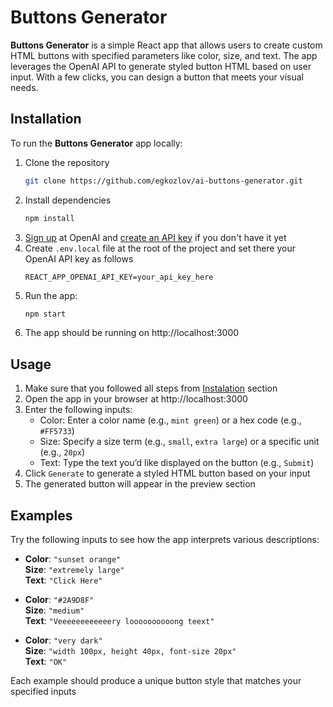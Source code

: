# Buttons Generator

**Buttons Generator** is a simple React app that allows users to create custom HTML buttons with specified parameters like color, size, and text. The app leverages the OpenAI API to generate styled button HTML based on user input. With a few clicks, you can design a button that meets your visual needs.


## Installation

To run the **Buttons Generator** app locally:

1. Clone the repository
    ```bash
    git clone https://github.com/egkozlov/ai-buttons-generator.git
    ```
2. Install dependencies
    ```bash
    npm install
    ```
3. [Sign up](https://platform.openai.com/signup) at OpenAI and [create an API key](https://platform.openai.com/docs/quickstart) if you don't have it yet
4. Create `.env.local` file at the root of the project and set there your OpenAI API key as follows
    ```plaintext 
    REACT_APP_OPENAI_API_KEY=your_api_key_here
    ```
4. Run the app:
    ```bash
    npm start
    ```
5. The app should be running on http://localhost:3000


## Usage

1.	Make sure that you followed all steps from [Instalation](#installation) section
2.	Open the app in your browser at http://localhost:3000
3.	Enter the following inputs:
    * Color: Enter a color name (e.g., `mint green`) or a hex code (e.g., `#FF5733`)
    * Size: Specify a size term (e.g., `small`, `extra large`) or a specific unit (e.g., `20px`)
    * Text: Type the text you’d like displayed on the button (e.g., `Submit`)
4.	Click `Generate` to generate a styled HTML button based on your input
5.	The generated button will appear in the preview section


## Examples

Try the following inputs to see how the app interprets various descriptions:

- **Color**: `"sunset orange"`  
  **Size**: `"extremely large"`  
  **Text**: `"Click Here"`

- **Color**: `"#2A9D8F"`  
  **Size**: `"medium"`  
  **Text**: `"Veeeeeeeeeeeery loooooooooong teext"`

- **Color**: `"very dark"`  
  **Size**: `"width 100px, height 40px, font-size 20px"`   
  **Text**: `"OK"`

Each example should produce a unique button style that matches your specified inputs
